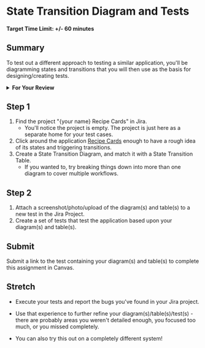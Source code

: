 # State Transition Diagram and Tests

#### Target Time Limit: +/- 60 minutes

## Summary

To test out a different approach to testing a similar application, you'll be
diagramming states and transitions that you will then use as the basis for
designing/creating tests.

<details> <summary> <strong> For Your Review </strong> </summary>

If you're feeling uncertain on where to start in this project, look over the
following:

- Skills Practice:
  - [Use the Right Criteria](./sp1.04.1.html)
  - [Streamline Down to Regression Testing](./sp1.04.2.html)
  - [Leverage State Transition Testing](./sp1.04.3.html)

</details>

## Step 1

1. Find the project "{your name} Recipe Cards" in Jira.
   - You'll notice the project is empty. The project is just here as a separate
     home for your test cases.
1. Click around the application
   [Recipe Cards](https://devmountain.github.io/qa_recipes/#/) enough to have a
   rough idea of its states and triggering transitions.
1. Create a State Transition Diagram, and match it with a State Transition
   Table.
   - If you wanted to, try breaking things down into more than one diagram to
     cover multiple workflows.

## Step 2

1. Attach a screenshot/photo/upload of the diagram(s) and table(s) to a new test
   in the Jira Project.
1. Create a set of tests that test the application based upon your diagram(s)
   and table(s).

## Submit

Submit a link to the test containing your diagram(s) and table(s) to complete
this assignment in Canvas.

## Stretch

- Execute your tests and report the bugs you've found in your Jira project.
- Use that experience to further refine your diagram(s)/table(s)/test(s) - there
  are probably areas you weren't detailed enough, you focused too much, or you
  missed completely.

- You can also try this out on a completely different system!
